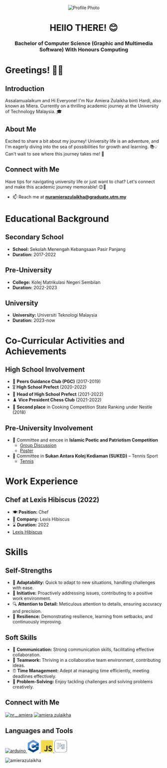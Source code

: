 <p align="center">
  <img src="https://github.com/amierazulaikha/amierazulaikha/assets/148413070/84a87914-ac21-472f-ae76-dea73d44a6a9" alt="Profile Photo"/>
</p>

<h1 align="center">HEllO THERE! 😊</h1>
<h3 align="center">Bachelor of Computer Science (Graphic and Multimedia Software) With Honours Computing</h3>

# Greetings! 🌟✨

## Introduction
Assalamualaikum and Hi Everyone! I'm Nur Amiera Zulaikha binti Hardi, also known as Miera. Currently on a thrilling academic journey at the University of Technology Malaysia. 🎓

## About Me
Excited to share a bit about my journey! University life is an adventure, and I'm eagerly diving into the sea of possibilities for growth and learning. 📚💡 Can't wait to see where this journey takes me! 🌈

## Connect with Me
Have tips for navigating university life or just want to chat? Let's connect and make this academic journey memorable! 😊🌱
- 📫 Reach me at **nuramierazulaikha@graduate.utm.my**

# Educational Background

## Secondary School
- **School:** Sekolah Menengah Kebangsaan Pasir Panjang
- **Duration:** 2017-2022

## Pre-University
- **College:** Kolej Matrikulasi Negeri Sembilan
- **Duration:** 2022-2023

## University
- **University:** Universiti Teknologi Malaysia
- **Duration:** 2023-now

# Co-Curricular Activities and Achievements

## High School Involvement
- 🌟 **Peers Guidance Club (PGC)** (2017-2019)
- 🎖️ **High School Prefect** (2020-2022)
- 👑 **Head of High School Prefect** (2021-2022)
- ♟️ **Vice President Chess Club** (2021-2022)
- 🥈 **Second place** in Cooking Competition State Ranking under Nestle (2018)

## Pre-University Involvement
- 🎤 Committee and emcee in **Islamic Poetic and Patriotism Competition**
  - [Group Discussion](https://github.com/amierazulaikha/amierazulaikha/assets/148413070/88781fef-b468-4960-993e-6765811daf4a)
  - [Poster](https://github.com/amierazulaikha/amierazulaikha/assets/148413070/e5f4fba7-e4ce-420f-a383-812e451bfafc)
- 🎾 Committee in **Sukan Antara Kolej Kediaman (SUKED)** – Tennis Sport
  - [Tennis](https://github.com/amierazulaikha/amierazulaikha/assets/148413070/701ff8d5-b032-4994-8b4d-a0c338bafe0c)

# Work Experience

## Chef at Lexis Hibiscus (2022)
- 🍽️ **Position:** Chef
- 🏢 **Company:** Lexis Hibiscus
- ⌛ **Duration:** 2022
- [Lexis Hibiscus](https://github.com/amierazulaikha/amierazulaikha/assets/148413070/1e1aee4e-0aef-4540-9bac-6c683b8d0159)

# Skills

## Self-Strengths
- 💪 **Adaptability:** Quick to adapt to new situations, handling challenges with ease.
- 🚀 **Initiative:** Proactively addressing issues, contributing to a positive work environment.
- 🔍 **Attention to Detail:** Meticulous attention to details, ensuring accuracy and precision.
- 🌱 **Resilience:** Demonstrating resilience, learning from setbacks, and continuously improving.

## Soft Skills
- 📢 **Communication:** Strong communication skills, facilitating effective collaboration.
- 🤝 **Teamwork:** Thriving in a collaborative team environment, contributing ideas.
- ⏰ **Time Management:** Adept at managing time efficiently, meeting deadlines effectively.
- 🧠 **Problem-Solving:** Enjoy tackling challenges and solving problems creatively.

## Connect with Me
<p align="left">
  <a href="https://instagram.com/nr._.amiera" target="blank"><img align="center" src="https://raw.githubusercontent.com/rahuldkjain/github-profile-readme-generator/master/src/images/icons/Social/instagram.svg" alt="nr._.amiera" height="30" width="40" /></a>
  <a href="https://www.youtube.com/c/amiera zulaikha" target="blank"><img align="center" src="https://raw.githubusercontent.com/rahuldkjain/github-profile-readme-generator/master/src/images/icons/Social/youtube.svg" alt="amiera zulaikha" height="30" width="40" /></a>
</p>

## Languages and Tools
  <a href="https://www.arduino.cc/" target="_blank" rel="noreferrer"> <img src="https://cdn.worldvectorlogo.com/logos/arduino-1.svg" alt="arduino" width="40" height="40"/> </a>
  <a href="https://www.w3schools.com/cpp/" target="_blank" rel="noreferrer"> <img src="https://raw.githubusercontent.com/devicons/devicon/master/icons/cplusplus/cplusplus-original.svg" alt="cplusplus" width="40" height="40"/> </a>
  <a href="https://developer.mozilla.org/en-US/docs/Web/JavaScript" target="_blank" rel="noreferrer"> <img src="https://raw.githubusercontent.com/devicons/devicon/master/icons/javascript/javascript-original.svg" alt="javascript" width="40" height="40"/> </a>
  <a href="https://www.photoshop.com/en" target="_blank" rel="noreferrer"> <img src="https://raw.githubusercontent.com/devicons/devicon/master/icons/photoshop/photoshop-line.svg" alt="photoshop" width="40" height="40"/> </a>
  

<p align="left">
  <img src="https://github-readme-stats.vercel.app/api/top-langs?username=amierazulaikha&show_icons=true&locale=en&layout=compact" alt="amierazulaikha" />
</p>

<p align="

